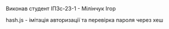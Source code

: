 Виконав студент ІПЗс-23-1 - Мілінчук Ігор

hash.js - імітація авторизації та перевірка пароля через хеш
